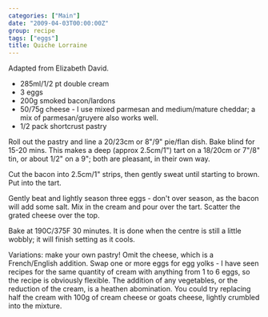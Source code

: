 ```yaml
---
categories: ["Main"]
date: "2009-04-03T00:00:00Z"
group: recipe
tags: ["eggs"]
title: Quiche Lorraine
---
```



Adapted from Elizabeth David.

- 285ml/1/2 pt double cream
- 3 eggs
- 200g smoked bacon/lardons
- 50/75g cheese - I use mixed parmesan and medium/mature cheddar; a mix of parmesan/gruyere also works well.
- 1/2 pack shortcrust pastry

Roll out the pastry and line a 20/23cm or 8"/9" pie/flan dish.  Bake blind for 15-20 mins.  This makes a deep (approx 2.5cm/1") tart on a 18/20cm or 7"/8" tin, or about 1/2" on a 9"; both are pleasant, in their own way.

Cut the bacon into 2.5cm/1" strips, then gently sweat until starting to brown.  Put into the tart.

Gently beat and lightly season three eggs - don't over season, as the bacon will add some salt.  Mix in the cream and pour over the tart.  Scatter the grated cheese over the top.

Bake at 190C/375F 30 minutes.  It is done when the centre is still a little wobbly; it will finish setting as it cools.

Variations: make your own pastry! Omit the cheese, which is a French/English addition.  Swap one or more eggs for egg yolks - I have seen recipes for the same quantity of cream with anything from 1 to 6 eggs, so the recipe is obviously flexible. The addition of any vegetables, or the reduction of the cream, is a heathen abomination.  You could try replacing half the cream with 100g of cream cheese or goats cheese, lightly crumbled into the mixture.